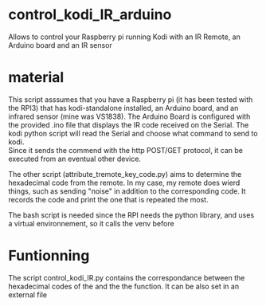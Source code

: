 # control_kodi_IR_arduino
Allows to control your Raspberry pi running Kodi with an IR Remote, an Arduino board and an IR sensor
# material
This script asssumes that you have a Raspberry pi (it has been tested with the RPI3) that has kodi-standalone installed, an Arduino board, and an infrared sensor (mine was VS1838). The Arduino Board is configured with the provided .ino file that displays the IR code received on the Serial. The kodi python script will read the Serial and choose what command to send to kodi.  
Since it sends the commend with the http POST/GET protocol, it can be executed from an eventual other device.

The other script (attribute_tremote_key_code.py) aims to determine the hexadecimal code from the remote. In my case, my remote does wierd things, such as sending "noise" in addition to the corresponding code. It records the code and print the one that is repeated the most.   

The bash script is needed since the RPI needs the python library, and uses a virtual environnement, so it calls the venv before 

# Funtionning
The script control_kodi_IR.py contains the correspondance between the hexadecimal codes of the <insert remote name here> and the the function. It can be also set in an external file
